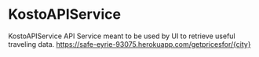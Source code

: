 # KostoAPIService
KostoAPIService
API Service meant to be used by UI to retrieve useful traveling data. https://safe-eyrie-93075.herokuapp.com/getpricesfor/{city}
